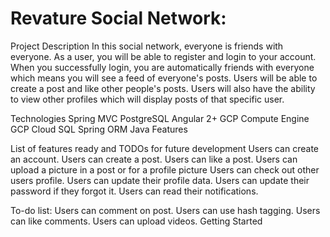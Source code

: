 # Revature Social Network: 
Project Description
In this social network, everyone is friends with everyone. As a user, you will be able to register and login to your account. When you successfully login, you are automatically friends with everyone which means you will see a feed of everyone's posts. Users will be able to create a post and like other people's posts. Users will also have the ability to view other profiles which will display posts of that specific user.

Technologies
Spring MVC
PostgreSQL
Angular 2+
GCP Compute Engine
GCP Cloud SQL
Spring ORM
Java
Features

List of features ready and TODOs for future development
Users can create an account.
Users can create a post.
Users can like a post.
Users can upload a picture in a post or for a profile picture
Users can check out other users profile.
Users can update their profile data.
Users can update their password if they forgot it.
Users can read their notifications.

To-do list:
Users can comment on post.
Users can use hash tagging.
Users can like comments.
Users can upload videos.
Getting Started
